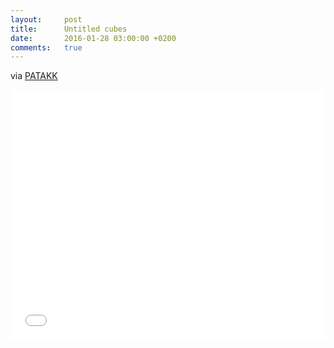 ```yaml
---
layout:     post
title:      Untitled cubes
date:       2016-01-28 03:00:00 +0200
comments:   true
---
```


via [PATAKK](http://patakk.tumblr.com)

<iframe width="100%" height="400" src="//jsfiddle.net/6u7unq8j/embedded/result,js" allowfullscreen="allowfullscreen" frameborder="0"></iframe>
